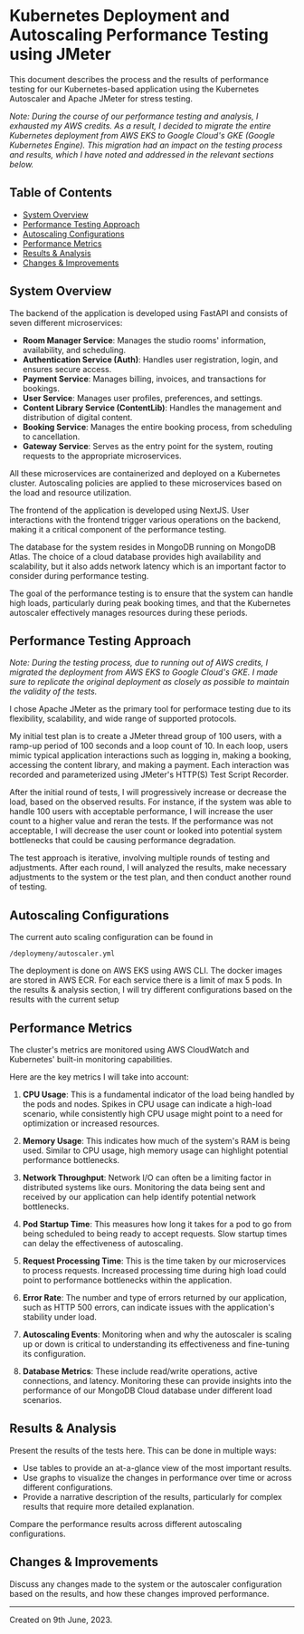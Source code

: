 # Kubernetes Deployment and Autoscaling Performance Testing using JMeter

This document describes the process and the results of performance testing for our Kubernetes-based application using the Kubernetes Autoscaler and Apache JMeter for stress testing.

*Note: During the course of our performance testing and analysis, I exhausted my AWS credits. As a result, I decided to migrate the entire Kubernetes deployment from AWS EKS to Google Cloud's GKE (Google Kubernetes Engine). This migration had an impact on the testing process and results, which I have noted and addressed in the relevant sections below.*

## Table of Contents

- [System Overview](#system-overview)
- [Performance Testing Approach](#performance-testing-approach)
- [Autoscaling Configurations](#autoscaling-configurations)
- [Performance Metrics](#performance-metrics)
- [Results & Analysis](#results-analysis)
- [Changes & Improvements](#changes-improvements)

## System Overview

The backend of the application is developed using FastAPI and consists of seven different microservices:

- **Room Manager Service**: Manages the studio rooms' information, availability, and scheduling.
- **Authentication Service (Auth)**: Handles user registration, login, and ensures secure access.
- **Payment Service**: Manages billing, invoices, and transactions for bookings.
- **User Service**: Manages user profiles, preferences, and settings.
- **Content Library Service (ContentLib)**: Handles the management and distribution of digital content.
- **Booking Service**: Manages the entire booking process, from scheduling to cancellation.
- **Gateway Service**: Serves as the entry point for the system, routing requests to the appropriate microservices.

All these microservices are containerized and deployed on a Kubernetes cluster. Autoscaling policies are applied to these microservices based on the load and resource utilization.

The frontend of the application is developed using NextJS. User interactions with the frontend trigger various operations on the backend, making it a critical component of the performance testing.

The database for the system resides in MongoDB running on MongoDB Atlas. The choice of a cloud database provides high availability and scalability, but it also adds network latency which is an important factor to consider during performance testing.

The goal of the performance testing is to ensure that the system can handle high loads, particularly during peak booking times, and that the Kubernetes autoscaler effectively manages resources during these periods.


## Performance Testing Approach
*Note: During the testing process, due to running out of AWS credits, I migrated the deployment from AWS EKS to Google Cloud's GKE. I made sure to replicate the original deployment as closely as possible to maintain the validity of the tests.*

I chose Apache JMeter as the primary tool for performace testing due to its flexibility, scalability, and wide range of supported protocols.

My initial test plan is to create a JMeter thread group of 100 users, with a ramp-up period of 100 seconds and a loop count of 10. In each loop, users mimic typical application interactions such as logging in, making a booking, accessing the content library, and making a payment. Each interaction was recorded and parameterized using JMeter's HTTP(S) Test Script Recorder.

After the initial round of tests, I will progressively increase or decrease the load, based on the observed results. For instance, if the system was able to handle 100 users with acceptable performance, I will increase the user count to a higher value and reran the tests. If the performance was not acceptable, I will decrease the user count or looked into potential system bottlenecks that could be causing performance degradation.

The test approach is iterative, involving multiple rounds of testing and adjustments. After each round, I will analyzed the results, make necessary adjustments to the system or the test plan, and then conduct another round of testing.

## Autoscaling Configurations

The current auto scaling configuration can be found in 
```
/deploymeny/autoscaler.yml
```
The deployment is done on AWS EKS using AWS CLI. The docker images are stored in AWS ECR.
For each service there is a limit of max 5 pods. In the results & analysis section, I will try different configurations based on the results with the current setup

## Performance Metrics

The cluster's metrics are monitored using AWS CloudWatch and Kubernetes' built-in monitoring capabilities.

Here are the key metrics I will take into account:

1. **CPU Usage**: This is a fundamental indicator of the load being handled by the pods and nodes. Spikes in CPU usage can indicate a high-load scenario, while consistently high CPU usage might point to a need for optimization or increased resources.

2. **Memory Usage**: This indicates how much of the system's RAM is being used. Similar to CPU usage, high memory usage can highlight potential performance bottlenecks.

3. **Network Throughput**: Network I/O can often be a limiting factor in distributed systems like ours. Monitoring the data being sent and received by our application can help identify potential network bottlenecks.

4. **Pod Startup Time**: This measures how long it takes for a pod to go from being scheduled to being ready to accept requests. Slow startup times can delay the effectiveness of autoscaling.

5. **Request Processing Time**: This is the time taken by our microservices to process requests. Increased processing time during high load could point to performance bottlenecks within the application.

6. **Error Rate**: The number and type of errors returned by our application, such as HTTP 500 errors, can indicate issues with the application's stability under load.

7. **Autoscaling Events**: Monitoring when and why the autoscaler is scaling up or down is critical to understanding its effectiveness and fine-tuning its configuration.

8. **Database Metrics**: These include read/write operations, active connections, and latency. Monitoring these can provide insights into the performance of our MongoDB Cloud database under different load scenarios.

## Results & Analysis
Present the results of the tests here. This can be done in multiple ways:

- Use tables to provide an at-a-glance view of the most important results.
- Use graphs to visualize the changes in performance over time or across different configurations.
- Provide a narrative description of the results, particularly for complex results that require more detailed explanation.

Compare the performance results across different autoscaling configurations.

## Changes & Improvements

Discuss any changes made to the system or the autoscaler configuration based on the results, and how these changes improved performance.

---

Created on 9th June, 2023.